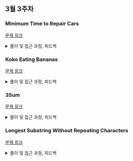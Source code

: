 ## 3월 3주차

### Minimum Time to Repair Cars
[문제 링크](https://leetcode.com/problems/minimum-time-to-repair-cars?source=submission-ac)

<details>
    <summary>풀이 및 접근 과정, 피드백</summary>

### 풀이 과정 및 시행착오

### 제출 코드

```swift
class Solution {
    func repairCars(_ ranks: [Int], _ cars: Int) -> Int {
        
        func canRepair(_ time: Int) -> Bool {
            ranks.reduce(0) { $0 + Int(Double(time / $1).squareRoot()) } >= cars
        }
        
        var left = 1
        var right = ranks.min()! * cars * cars
        
        while left < right {
            let mid = (left + right) / 2
            if canRepair(mid) {
                right = mid
            } else {
                left = mid + 1
            }
        }
        
        return left
    }
}
```

</details>


### Koko Eating Bananas
[문제 링크](https://leetcode.com/problems/koko-eating-bananas)

<details>
    <summary>풀이 및 접근 과정, 피드백</summary>

### 풀이 과정 및 시행착오

### 제출 코드

```swift
class Solution {
    func minEatingSpeed(_ piles: [Int], _ h: Int) -> Int {
        func canEat(_ eatingSpeed: Double) -> Bool {
            piles.reduce(0) { $0 + ceil(Double($1)/eatingSpeed) } <= Double(h)
        }
        var left = 1
        var right = piles.max()!
        
        while left < right {
            let mid = (left + right) / 2 
            if canEat(Double(mid)) {
                right = mid
            }
            else {
                left = mid + 1
            }
        }
        return left
    }
}
```

</details>


### 3Sum
[문제 링크](https://leetcode.com/problems/3sum/)

<details>
    <summary>풀이 및 접근 과정, 피드백</summary>

### 풀이 과정 및 시행착오

### 제출 코드

#### 망한 코드
```swift
class Solution {
    func threeSum(_ nums: [Int]) -> [[Int]] {
        var result: [[Int]] = []
        for i in 0..<nums.count-2 {
            for j in i+1..<nums.count-1 {
                for k in j+1..<nums.count {
                    if nums[i] + nums[j] + nums[k] == 0 {
                        var flag = false
                        for r in result {
                            if r.sorted() == [nums[i],nums[j],nums[k]].sorted(){
                                flag = true
                                break
                            }
                        }
                        if !flag {
                        result.append([nums[i],nums[j],nums[k]])
                        break
                        }
                    }
                }
            }
        }
        return result
    }
}
```

#### 투 포인터 적용

```swift
class Solution {
    func threeSum(_ nums: [Int]) -> [[Int]] {
        let sortedNums = nums.sorted()
        var result: [[Int]] = []
        
        for i in 0..<sortedNums.count - 2 {
            if i > 0 && sortedNums[i] == sortedNums[i-1] {
                continue // Skip duplicates for i
            }
            
            var left = i + 1
            var right = sortedNums.count - 1
            
            while left < right {
                let sum = sortedNums[i] + sortedNums[left] + sortedNums[right]
                
                if sum == 0 {
                    result.append([sortedNums[i], sortedNums[left], sortedNums[right]])
                    
                    // Skip duplicates for left and right
                    while left < right && sortedNums[left] == sortedNums[left + 1] {
                        left += 1
                    }
                    while left < right && sortedNums[right] == sortedNums[right - 1] {
                        right -= 1
                    }
                    
                    left += 1
                    right -= 1
                } else if sum < 0 {
                    left += 1
                } else {
                    right -= 1
                }
            }
        }
        
        return result
    }
}

```

</details>

### Longest Substring Without Repeating Characters
[문제 링크](https://leetcode.com/problems/longest-substring-without-repeating-characters)

<details>
    <summary>풀이 및 접근 과정, 피드백</summary>

### 풀이 과정 및 시행착오

### 망한 제출 코드

```swift
class Solution {
    func lengthOfLongestSubstring(_ s: String) -> Int {
        let stringArray = Array(s)
        var length = Set(stringArray).count
        if length == 1 { return length } 

        var left = 0
        var right = 1
        var maxLength = length 
        while right < s.count {
            if isDup(Array(stringArray[left...right])) {
                left += 1
                maxLength = length
            }
            else {
                right += 1
            }
        }
        return maxLength
        func isDup(_ array: [Character]) -> Bool {
            array.count == Set(array).count
        }
    }
}
```

</details>
